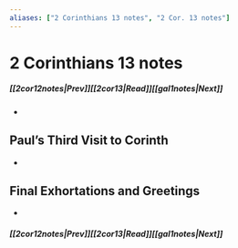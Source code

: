 ```yaml
---
aliases: ["2 Corinthians 13 notes", "2 Cor. 13 notes"]
---
```

# 2 Corinthians 13 notes
##### <span class=arrow-left></span>[[2cor12notes|Prev]]<span class=navigation-separator></span>[[2cor13|Read]]<span class=navigation-separator></span>[[gal1notes|Next]]<span class=arrow-right></span>
- 
## Paul’s Third Visit to Corinth
- 
## Final Exhortations and Greetings
- 
##### <span class=arrow-left></span>[[2cor12notes|Prev]]<span class=navigation-separator></span>[[2cor13|Read]]<span class=navigation-separator></span>[[gal1notes|Next]]<span class=arrow-right></span>
